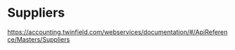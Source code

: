 # Suppliers

https://accounting.twinfield.com/webservices/documentation/#/ApiReference/Masters/Suppliers
